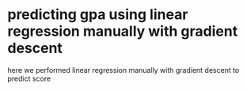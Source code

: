# predicting gpa using linear regression manually with gradient descent
 here we performed linear regression manually with gradient descent to predict score
